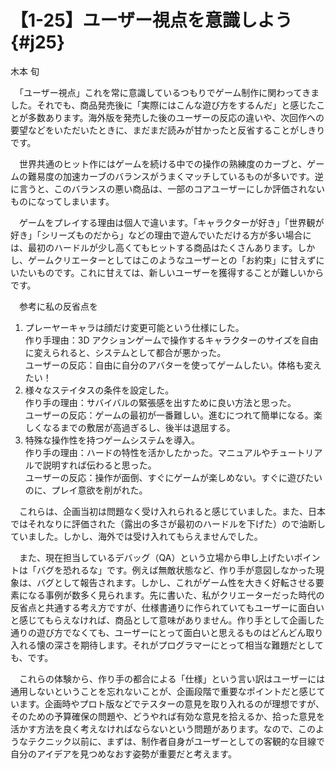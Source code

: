 # 【1-25】ユーザー視点を意識しよう{#j25}

<div class="author">木本 旬</div>

　「ユーザー視点」これを常に意識しているつもりでゲーム制作に関わってきました。それでも、商品発売後に「実際にはこんな遊び方をするんだ」と感じたことが多数あります。海外版を発売した後のユーザーの反応の違いや、次回作への要望などをいただいたときに、まだまだ読みが甘かったと反省することがしきりです。

　世界共通のヒット作にはゲームを続ける中での操作の熟練度のカーブと、ゲームの難易度の加速カーブのバランスがうまくマッチしているものが多いです。逆に言うと、このバランスの悪い商品は、一部のコアユーザーにしか評価されないものになってしまいます。

　ゲームをプレイする理由は個人で違います。「キャラクターが好き」「世界観が好き」「シリーズものだから」などの理由で遊んでいただける方が多い場合には、最初のハードルが少し高くてもヒットする商品はたくさんあります。しかし、ゲームクリエーターとしてはこのようなユーザーとの「お約束」に甘えずにいたいものです。これに甘えては、新しいユーザーを獲得することが難しいからです。

　参考に私の反省点を

1. プレーヤーキャラは顔だけ変更可能という仕様にした。  
作り手理由：3D アクションゲームで操作するキャラクターのサイズを自由に変えられると、システムとして都合が悪かった。  
ユーザーの反応：自由に自分のアバターを使ってゲームしたい。体格も変えたい！
2. 様々なステイタスの条件を設定した。  
作り手の理由：サバイバルの緊張感を出すために良い方法と思った。  
ユーザーの反応：ゲームの最初が一番難しい。進むにつれて簡単になる。楽しくなるまでの敷居が高過ぎるし、後半は退屈する。
3. 特殊な操作性を持つゲームシステムを導入。  
作り手の理由：ハードの特性を活かしたかった。マニュアルやチュートリアルで説明すれば伝わると思った。  
ユーザーの反応：操作が面倒、すぐにゲームが楽しめない。すぐに遊びたいのに、プレイ意欲を削がれた。

　これらは、企画当初は問題なく受け入れられると感じていました。また、日本ではそれなりに評価された（露出の多さが最初のハードルを下げた）ので油断していました。しかし、海外では受け入れてもらえませんでした。

　また、現在担当しているデバッグ（QA）という立場から申し上げたいポイントは「バグを恐れるな」です。例えば無敵状態など、作り手が意図しなかった現象は、バグとして報告されます。しかし、これがゲーム性を大きく好転させる要素になる事例が数多く見られます。先に書いた、私がクリエーターだった時代の反省点と共通する考え方ですが、仕様書通りに作られていてもユーザーに面白いと感じてもらえなければ、商品として意味がありません。作り手として企画した通りの遊び方でなくても、ユーザーにとって面白いと思えるものはどんどん取り入れる懐の深さを期待します。それがプログラマーにとって相当な難題だとしても、です。

　これらの体験から、作り手の都合による「仕様」という言い訳はユーザーには通用しないということを忘れないことが、企画段階で重要なポイントだと感じています。企画時やプロト版などでテスターの意見を取り入れるのが理想ですが、そのための予算確保の問題や、どうやれば有効な意見を拾えるか、拾った意見を活かす方法を良く考えなければならないという問題があります。なので、このようなテクニック以前に、まずは、制作者自身がユーザーとしての客観的な目線で自分のアイデアを見つめなおす姿勢が重要だと考えます。
